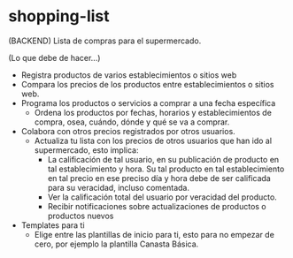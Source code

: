 # shopping-list
(BACKEND) Lista de compras para el supermercado.

(Lo que debe de hacer...)
- Registra productos de varios establecimientos o sitios web
- Compara los precios de los productos entre establecimientos o sitios web.
- Programa los productos o servicios a comprar a una fecha específica
  - Ordena los productos por fechas, horarios y establecimientos de compra, osea, cuándo, dónde y qué se va a comprar.
- Colabora con otros precios registrados por otros usuarios.
  - Actualiza tu lista con los precios de otros usuarios que han ido al supermercado, esto implica:
    - La calificación de tal usuario, en su publicación de producto en tal establecimiento y hora. Su tal producto en tal establecimiento en tal precio en ese preciso día y hora debe de ser calificada para su veracidad, incluso comentada.
    -  Ver la calificación total del usuario por veracidad del producto.
    -  Recibir notificaciones sobre actualizaciones de productos o productos nuevos
- Templates para ti
  - Elige entre las plantillas de inicio para ti, esto para no empezar de cero, por ejemplo la plantilla Canasta Básica.
